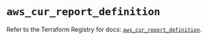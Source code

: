 # `aws_cur_report_definition`

Refer to the Terraform Registry for docs: [`aws_cur_report_definition`](https://registry.terraform.io/providers/hashicorp/aws/5.100.0/docs/resources/cur_report_definition).

